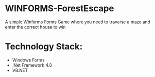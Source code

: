# WINFORMS-ForestEscape

A simple Winforms Forms Game where you need to traverse a maze and enter the correct house to win

# Technology Stack:

- Windows Forms
- .Net Framework 4.8
- VB.NET
